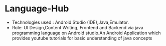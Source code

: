 # Language-Hub
<ul>
  <li>Technologies used : Android Studio (IDE),Java,Emulator.</li>
  <li>Role: UI Design,Content Writing, Frontend and Backend via java programming
    language on Android studio.An Android Application which provides youtube tutorials for basic understanding
    of java concepts</li>
  </ul>
